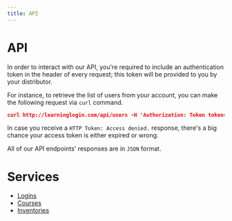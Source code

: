 ```yaml
---
title: API
---
```


# API

In order to interact with our API, you're required to include an authentication token in the header of every request; this token will be provided to you by your distributor.

For instance, to retrieve the list of users from your account, you can make the following request via `curl` command.

~~~json
curl http://learninglogin.com/api/users -H 'Authorization: Token token="aaaaaaaaaaaaaaaaaaaaaaaaaaaaaaaa"'
~~~

In case you receive a `HTTP Token: Access denied.` response, there's a big chance your access token is either expired or wrong.

All of our API endpoints' responses are in `JSON` format.

# Services

* [Logins](/api/logins/index.html)
* [Courses](/api/courses/index.html)
* [Inventories](/api/inventories/index.html)

